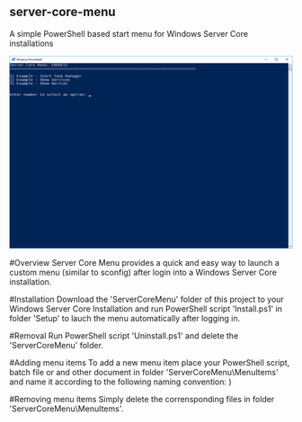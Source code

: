 ## server-core-menu
A simple PowerShell based start menu for Windows Server Core installations

![Screenshot](./screenshot.png?raw=true "Screenshot") 

#Overview
Server Core Menu provides a quick and easy way to launch a custom menu (similar to sconfig) after login into a Windows Server Core installation.

#Installation
Download the 'ServerCoreMenu' folder of this project to your Windows Server Core Installation and run PowerShell script 'Install.ps1' in folder 'Setup' to lauch the menu automatically after logging in.

#Removal
Run PowerShell script 'Uninstall.ps1' and delete the 'ServerCoreMenu' folder.

#Adding menu items
To add a new menu item place your PowerShell script, batch file or and other document in folder 'ServerCoreMenu\MenuItems' and name it according to the following naming convention:
<one or two digit number>) <Description>

#Removing menu items
Simply delete the corrensponding files in folder 'ServerCoreMenu\MenuItems'.
